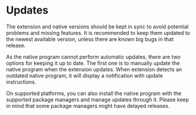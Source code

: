 # Updates

The extension and native versions should be kept in sync to avoid potential problems and
missing features. It is recommended to keep them updated to the newest available version,
unless there are known big bugs in that release.

As the native program cannot perform automatic updates, there are two options for keeping
it up to date. The first one is to manually update the native program when the extension
updates. When extension detects an outdated native program, it will display a notification
with update instructions.

On supported platforms, you can also install the native program with the supported package
managers and manage updates through it. Please keep in mind that some package managers
might have delayed releases.
